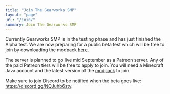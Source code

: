 ```yaml
---
title: "Join The Gearworks SMP"
layout: "page"
url: "/join/"
summary: Join The Gearworks SMP
---
```


Currently Gearworks SMP is in the testing phase and has just finished the Alpha test. We are now preparing for a public beta test which will be free to join by downloading the modpack [here](https://www.curseforge.com/minecraft/modpacks/create-gearworks).

The server is planned to go live mid September as a Patreon server. Any of the paid Patreon tiers will be free to apply to join. You will need a Minecraft Java account and the latest version of the [modpack](https://www.curseforge.com/minecraft/modpacks/create-gearworks) to join.

Make sure to join Discord to be notified when the beta goes live: https://discord.gg/NQJuhb6stv.